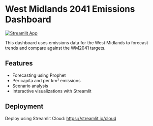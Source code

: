 # West Midlands 2041 Emissions Dashboard
[![Streamlit App](https://static.streamlit.io/badges/streamlit_badge_black_white.svg)](https://wmemissionsdashboard-6tec8vtzyvanw3k3jbv8zw.streamlit.app/)

This dashboard uses emissions data for the West Midlands to forecast trends and compare against the WM2041 targets.

## Features
- Forecasting using Prophet
- Per capita and per km² emissions
- Scenario analysis
- Interactive visualizations with Streamlit

## Deployment
Deploy using Streamlit Cloud: https://streamlit.io/cloud
